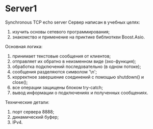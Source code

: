 # Server1
Synchronous TCP echo server
Сервер написан в учебных целях: 
  1. изучить основы сетевого программирования;
  2. знакомство и применение на приктике библиоткеи Boost.Asio.

Основная логика:
  1. принимает текстовые сообщения от клиентов;
  2. отправляет их обратно в неизменном виде (эхо-функция);
  3. обработка подключений последовательно (в одном потоке);
  4. сообщения разделяются символом '\n';
  5. корректное завершение соединений с помощью shutdown() и close();
  6. все операции защищены блоком try-catch;
  7. вывод информации о подключениях и полученных сообщениях.

Технические детали:
  1. порт сервера 8888;
  2. динамический буфер;
  3. IPv4.
